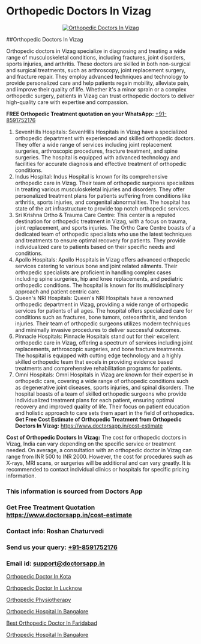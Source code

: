 # Orthopedic Doctors In Vizag

<p align="center">
  <a href="https://doctorsapp.in">
    <img src="https://i.ibb.co/tqM3hNg/sqdqdqsddsa.png" alt="Orthopedic Doctors In Vizag">
  </a>
</p>
##Orthopedic Doctors In Vizag

Orthopedic doctors in Vizag specialize in diagnosing and treating a wide range of musculoskeletal conditions, including fractures, joint disorders, sports injuries, and arthritis. These doctors are skilled in both non-surgical and surgical treatments, such as arthroscopy, joint replacement surgery, and fracture repair. They employ advanced techniques and technology to provide personalized care and help patients regain mobility, alleviate pain, and improve their quality of life. Whether it's a minor sprain or a complex orthopedic surgery, patients in Vizag can trust orthopedic doctors to deliver high-quality care with expertise and compassion.

**FREE Orthopedic Treatment quotation on your WhatsApp:**  [+91-8591752176](https://api.whatsapp.com/send?phone=8591752176)

1) SevenHills Hospitals: SevenHills Hospitals in Vizag have a specialized orthopedic department with experienced and skilled orthopedic doctors. They offer a wide range of services including joint replacement surgeries, arthroscopic procedures, fracture treatment, and spine surgeries. The hospital is equipped with advanced technology and facilities for accurate diagnosis and effective treatment of orthopedic conditions.
2) Indus Hospital: Indus Hospital is known for its comprehensive orthopedic care in Vizag. Their team of orthopedic surgeons specializes in treating various musculoskeletal injuries and disorders. They offer personalized treatment plans for patients suffering from conditions like arthritis, sports injuries, and congenital abnormalities. The hospital has state of the art infrastructure to provide top notch orthopedic services.
3) Sri Krishna Ortho & Trauma Care Centre: This center is a reputed destination for orthopedic treatment in Vizag, with a focus on trauma, joint replacement, and sports injuries. The Ortho Care Centre boasts of a dedicated team of orthopedic specialists who use the latest techniques and treatments to ensure optimal recovery for patients. They provide individualized care to patients based on their specific needs and conditions.
4) Apollo Hospitals: Apollo Hospitals in Vizag offers advanced orthopedic services catering to various bone and joint related ailments. Their orthopedic specialists are proficient in handling complex cases including spine surgeries, hip and knee replacements, and pediatric orthopedic conditions. The hospital is known for its multidisciplinary approach and patient centric care.
5) Queen's NRI Hospitals: Queen's NRI Hospitals have a renowned orthopedic department in Vizag, providing a wide range of orthopedic services for patients of all ages. The hospital offers specialized care for conditions such as fractures, bone tumors, osteoarthritis, and tendon injuries. Their team of orthopedic surgeons utilizes modern techniques and minimally invasive procedures to deliver successful outcomes.
6) Pinnacle Hospitals: Pinnacle Hospitals stand out for their excellent orthopedic care in Vizag, offering a spectrum of services including joint replacements, arthroscopic surgeries, and bone fracture treatments. The hospital is equipped with cutting edge technology and a highly skilled orthopedic team that excels in providing evidence based treatments and comprehensive rehabilitation programs for patients.
7) Omni Hospitals: Omni Hospitals in Vizag are known for their expertise in orthopedic care, covering a wide range of orthopedic conditions such as degenerative joint diseases, sports injuries, and spinal disorders. The hospital boasts of a team of skilled orthopedic surgeons who provide individualized treatment plans for each patient, ensuring optimal recovery and improved quality of life. Their focus on patient education and holistic approach to care sets them apart in the field of orthopedics.
**Get Free Cost Estimate of Orthopedic Treatment from Orthopedic Doctors In Vizag:** https://www.doctorsapp.in/cost-estimate

**Cost of Orthopedic Doctors In Vizag:**
The cost for orthopedic doctors in Vizag, India can vary depending on the specific service or treatment needed. On average, a consultation with an orthopedic doctor in Vizag can range from INR 500 to INR 2000. However, the cost for procedures such as X-rays, MRI scans, or surgeries will be additional and can vary greatly. It is recommended to contact individual clinics or hospitals for specific pricing information.

### This information is sourced from Doctors App 
### Get Free Treatment Quotation https://www.doctorsapp.in/cost-estimate
### Contact info: Roshan Chaturvedi 
### Send us your query: [+91-8591752176](https://api.whatsapp.com/send?phone=8591752176) 
### Email id: support@doctorsapp.in

[Orthopedic Doctor In Kota](https://www.linkedin.com/pulse/orthopedic-doctor-kota-knee-replacement-treatment-ujfpe?trackingId=IoKXRk0JERI2u0cRn9KVqw%3D%3D&lipi=urn%3Ali%3Apage%3Ad_flagship3_company_admin%3BII%2FSNcWiSiigR90SV5cfEQ%3D%3D)

[Orthopedic Doctor In Lucknow](https://www.linkedin.com/pulse/orthopedic-doctor-lucknow-knee-replacement-treatment-w0exe?trackingId=CfZjIHLKxKffhkzHl9kJzg%3D%3D&lipi=urn%3Ali%3Apage%3Ad_flagship3_company_admin%3BII%2FSNcWiSiigR90SV5cfEQ%3D%3D)

[Orthopedic Physiotherapy](https://medium.com/@vimalrana22/orthopedic-physiotherapy-591046fcb03b)

[Orthopedic Hospital In Bangalore](https://medium.com/@vimalrana22/orthopedic-hospital-in-bangalore-ba14bbeeed06)

[Best Orthopedic Doctor In Faridabad](https://doctors-apps.github.io/doctorsapp/best-orthopedic-doctor-in-faridabad)

[Orthopedic Hospital In Bangalore](https://justacademyin.github.io/justacademy/orthopedic-hospital-in-bangalore)

